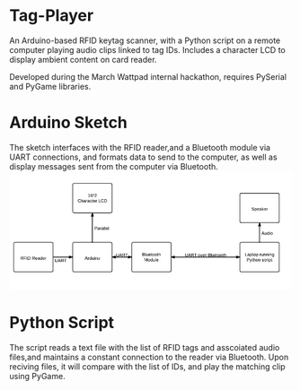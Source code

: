 Tag-Player
==========

An Arduino-based RFID keytag scanner, with a Python script on a remote computer playing audio clips linked to tag IDs. Includes a character LCD to display ambient content on card reader.

Developed during the March Wattpad internal hackathon, requires PySerial and PyGame libraries.

Arduino Sketch
==============

The sketch interfaces with the RFID reader,and a Bluetooth module via UART connections, and formats data to send to the computer, as well as display messages sent from the computer via Bluetooth. 
![diagram](https://github.com/tony56a/Tag-Player/blob/master/image.png?raw=true)

Python Script
=============

The script reads a text file with the list of RFID tags and asscoiated audio files,and maintains a constant connection to the reader via Bluetooth. Upon reciving files, it will compare with the list of IDs, and play the matching clip using PyGame.